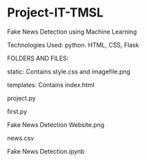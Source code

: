 # Project-IT-TMSL
Fake News Detection using Machine Learning

Technologies Used: python. HTML, CSS, Flask

FOLDERS AND FILES:

static: Contains style.css and imagefile.png

templates: Contains index.html

project.py

first.py

Fake News Detection Website.png

news.csv

Fake News Detection.ipynb

